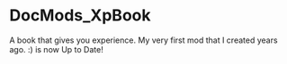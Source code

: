 # DocMods_XpBook
 A book that gives you experience.
 My very first mod that I created years ago. :) is now Up to Date!